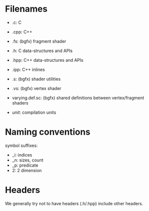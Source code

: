 # Filenames

- .c: C
- .cpp: C++
- .fs: (bgfx) fragment shader
- .h: C data-structures and APIs
- .hpp: C++ data-structures and APIs
- .ipp: C++ inlines
- .s: (bgfx) shader utilities
- .vs: (bgfx) vertex shader
- varying.def.sc: (bgfx) shared definitions between vertex/fragment shaders

- <platform>_unit_: compilation units

# Naming conventions

symbol suffixes:
- _i: indices
- _n: sizes, count
- _p: predicate
- 2: 2 dimension

# Headers

We generally try not to have headers (.h/.hpp) include other headers.
